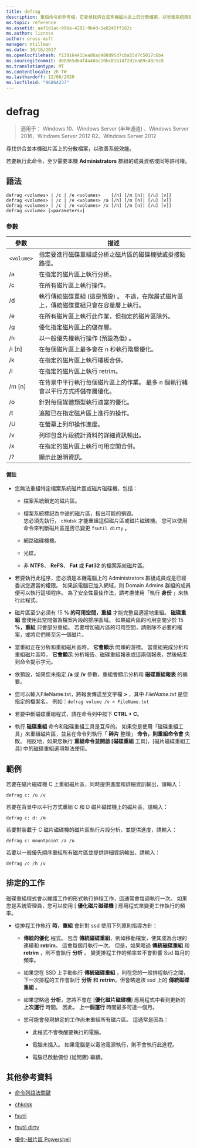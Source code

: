 ```yaml
---
title: defrag
description: 重組命令的參考檔，它會尋找併合並本機磁片區上的分散檔案，以改善系統效能。
ms.topic: reference
ms.assetid: aaf1d1ac-996a-4282-9b4d-1e8245ff162c
ms.author: lizross
author: eross-msft
manager: mtillman
ms.date: 10/16/2017
ms.openlocfilehash: f130164415ead6ad480d95d7cba55d7c5017c6b4
ms.sourcegitcommit: d08965d64f4a40ac20bc81b14f2d2ea89c48c5c8
ms.translationtype: MT
ms.contentlocale: zh-TW
ms.lasthandoff: 12/08/2020
ms.locfileid: "96864237"
---
```

# <a name="defrag"></a>defrag

> 適用于： Windows 10、Windows Server (半年通道) 、Windows Server 2016、Windows Server 2012 R2、Windows Server 2012

尋找併合並本機磁片區上的分散檔案，以改善系統效能。

若要執行此命令，至少需要本機 **Administrators** 群組的成員資格或同等許可權。

## <a name="syntax"></a>語法

```
defrag <volumes> | /c | /e <volumes>    [/h] [/m [n]| [/u] [v]]
defrag <volumes> | /c | /e <volumes> /a [/h] [/m [n]| [/u] [v]]
defrag <volumes> | /c | /e <volumes> /x [/h] [/m [n]| [/u] [v]]
defrag <volume> [<parameters>]
```

### <a name="parameters"></a>參數

| 參數 | 描述 |
| --------- | ----------- |
| `<volume>` | 指定要進行磁碟重組或分析之磁片區的磁碟機號或掛接點路徑。 |
| /a | 在指定的磁片區上執行分析。 |
| /c | 在所有磁片區上執行操作。 |
| /d | 執行傳統磁碟重組 (這是預設) 。 不過，在階層式磁片區上，傳統磁碟重組只會在容量層上執行。 |
| /e | 在所有磁片區上執行此作業，但指定的磁片區除外。 |
| /g | 優化指定磁片區上的儲存層。 |
| /h | 以一般優先權執行操作 (預設為低) 。 |
| /i [n] | 在每個磁片區上最多會在 n 秒執行階層優化。 |
| /k | 在指定的磁片區上執行樓板合併。 |
| /l | 在指定的磁片區上執行 retrim。 |
| /m [n] | 在背景中平行執行每個磁片區上的作業。 最多 n 個執行緒會以平行方式將儲存層優化。 |
| /o | 針對每個媒體類型執行適當的優化。 |
| /t | 追蹤已在指定磁片區上進行的操作。 |
| /U | 在螢幕上列印操作進度。 |
| /v | 列印包含片段統計資料的詳細資訊輸出。 |
| /x | 在指定的磁片區上執行可用空間合併。 |
| /? | 顯示此說明資訊。 |

#### <a name="remarks"></a>備註

- 您無法重組特定檔案系統磁片區或磁片磁碟機，包括：

  - 檔案系統鎖定的磁片區。

  - 檔案系統標記為中途的磁片區，指出可能的損毀。<br>您必須先執行， `chkdsk` 才能重組這個磁片區或磁片磁碟機。 您可以使用命令來判斷磁片區是否已變更 `fsutil dirty` 。

  - 網路磁碟機機。

  - 光碟。

  - 非 **NTFS**、 **ReFS**、 **Fat** 或 **Fat32** 的檔案系統磁片區。

- 若要執行此程序，您必須是本機電腦上的 Administrators 群組成員或是已經委派您適當的權限。 如果該電腦已加入網域，則 Domain Admins 群組的成員便可以執行這項程序。 為了安全性最佳作法，請考慮使用「執行 **身份** 」來執行此程式。

- 磁片區至少必須有 15 **% 的可用空間，重組** 才能完整且適當地重組。 **磁碟重組** 會使用此空間做為檔案片段的排序區域。 如果磁片區的可用空間少於 15 **%，重組** 只會部分重組。 若要增加磁片區的可用空間，請刪除不必要的檔案，或將它們移至另一個磁片。

- 當重組正在分析和重組磁片區時， **它會顯示** 閃爍的游標。 當重組完成分析和重組磁片區時， **它會顯示** 分析報告、磁碟重組報表或這兩個報表，然後結束到命令提示字元。

- 依預設，如果您未指定 **/a** 或 **/v** 參數，重組會顯示分析和 **磁碟重組報表** 的摘要。

- 您可以輸入FileName.txt，將報表傳送至文字檔 **>** <em></em>，其中 *FileName.txt* 是您指定的檔案名。 例如：`defrag volume /v > FileName.txt`

- 若要中斷磁碟重組程式，請在命令列中按下 **CTRL + C**。

- 執行 **磁碟重組** 命令和磁碟重組工具是互斥的。 如果您是使用「磁碟重組工具」來重組磁片區，並且在命令列執行「 **碎片** 整理」 **命令，則重組命令會** 失敗。 相反地，如果您執行 **重組命令並開啟 [磁碟重組** 工具]，[磁片磁碟重組工具] 中的磁碟重組選項無法使用。

## <a name="examples"></a>範例

若要在磁片磁碟機 C 上重組磁片區，同時提供進度和詳細資訊輸出，請輸入：

```
defrag c: /u /v
```

若要在背景中以平行方式重組 C 和 D 磁片磁碟機上的磁片區，請輸入：

```
defrag c: d: /m
```

若要對裝載于 C 磁片磁碟機的磁片區執行片段分析，並提供進度，請輸入：

```
defrag c: mountpoint /a /u
```

若要以一般優先順序重組所有磁片區並提供詳細資訊輸出，請輸入：

```
defrag /c /h /v
```

## <a name="scheduled-task"></a>排定的工作

磁碟重組程式會以維護工作的形式執行排程工作，這通常會每週執行一次。 如果您是系統管理員，您可以使用 [ **優化磁片磁碟機** ] 應用程式來變更工作執行的頻率。

- 從排程工作執行 **時，重組** 會針對 ssd 使用下列原則指導方針：

  - **傳統的優化** 程式。 包含 **傳統磁碟重組**，例如移動檔案，使其成為合理的連續和 **retrim**。 這會每個月執行一次。 但是，如果略過 **傳統磁碟重組** 和 **retrim** ，則不會執行 **分析** 。 變更排程工作的頻率並不會影響 Ssd 每月的頻率。

  - 如果您在 SSD 上手動執行 **傳統磁碟重組** ，則在您的一般排程執行之間，下一次排程的工作會執行 **分析** 和 **retrim**，但會略過該 ssd 上的 **傳統磁碟重組** 。

  - 如果您略過 **分析**，您將不會在 [**優化磁片磁碟機**] 應用程式中看到更新的 **上次運行** 時間。 因此， **上一個運行** 時間最多可達一個月。

  - 您可能會發現排定的工作尚未重組所有磁片區。 這通常是因為：

    - 此程式不會喚醒要執行的電腦。

    - 電腦未插入。 如果電腦是以電池電源執行，則不會執行此進程。

    - 電腦已啟動備份 (從閒置) 繼續。

## <a name="additional-references"></a>其他參考資料

- [命令列語法關鍵](command-line-syntax-key.md)

- [chkdsk](chkdsk.md)

- [fsutil](fsutil.md)

- [fsutil dirty](fsutil-dirty.md)

- [優化-磁片區 Powershell](/powershell/module/storage/optimize-volume)
